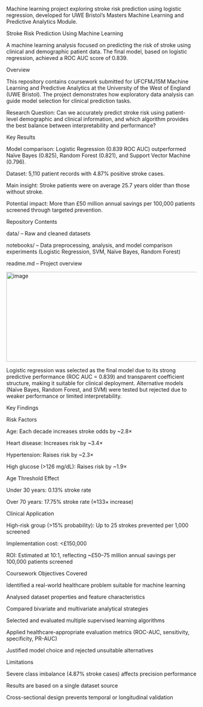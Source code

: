 Machine learning project exploring stroke risk prediction using logistic regression, developed for UWE Bristol’s Masters Machine Learning and Predictive Analytics Module.

Stroke Risk Prediction Using Machine Learning

A machine learning analysis focused on predicting the risk of stroke using clinical and demographic patient data. The final model, based on logistic regression, achieved a ROC AUC score of 0.839.

Overview

This repository contains coursework submitted for UFCFMJ15M Machine Learning and Predictive Analytics at the University of the West of England (UWE Bristol). The project demonstrates how exploratory data analysis can guide model selection for clinical prediction tasks.

Research Question:
Can we accurately predict stroke risk using patient-level demographic and clinical information, and which algorithm provides the best balance between interpretability and performance?

Key Results

Model comparison: Logistic Regression (0.839 ROC AUC) outperformed Naïve Bayes (0.825), Random Forest (0.821), and Support Vector Machine (0.796).

Dataset: 5,110 patient records with 4.87% positive stroke cases.

Main insight: Stroke patients were on average 25.7 years older than those without stroke.

Potential impact: More than £50 million annual savings per 100,000 patients screened through targeted prevention.

Repository Contents

data/ – Raw and cleaned datasets

notebooks/ – Data preprocessing, analysis, and model comparison experiments (Logistic Regression, SVM, Naïve Bayes, Random Forest)

readme.md – Project overview

<img width="655" height="237" alt="image" src="https://github.com/user-attachments/assets/6dbd2f99-0fee-479c-9d90-263ba10681f3" />

Logistic regression was selected as the final model due to its strong predictive performance (ROC AUC = 0.839) and transparent coefficient structure, making it suitable for clinical deployment. Alternative models (Naïve Bayes, Random Forest, and SVM) were tested but rejected due to weaker performance or limited interpretability.

Key Findings

Risk Factors

Age: Each decade increases stroke odds by ~2.8×

Heart disease: Increases risk by ~3.4×

Hypertension: Raises risk by ~2.3×

High glucose (>126 mg/dL): Raises risk by ~1.9×

Age Threshold Effect

Under 30 years: 0.13% stroke rate

Over 70 years: 17.75% stroke rate (≈133× increase)

Clinical Application

High-risk group (>15% probability): Up to 25 strokes prevented per 1,000 screened

Implementation cost: <£150,000

ROI: Estimated at 10:1, reflecting ~£50–75 million annual savings per 100,000 patients screened

Coursework Objectives Covered

Identified a real-world healthcare problem suitable for machine learning

Analysed dataset properties and feature characteristics

Compared bivariate and multivariate analytical strategies

Selected and evaluated multiple supervised learning algorithms

Applied healthcare-appropriate evaluation metrics (ROC-AUC, sensitivity, specificity, PR-AUC)

Justified model choice and rejected unsuitable alternatives

Limitations

Severe class imbalance (4.87% stroke cases) affects precision performance

Results are based on a single dataset source

Cross-sectional design prevents temporal or longitudinal validation


